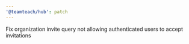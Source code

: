 ```yaml
---
'@teamteach/hub': patch
---
```


Fix organization invite query not allowing authenticated users to accept invitations
